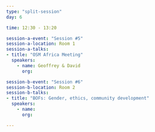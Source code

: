 ```yaml
---
type: "split-session"
day: 6

time: 12:30 - 13:20

session-a-event: "Session #5"
session-a-location: Room 1
session-a-talks:
- title: "OSM Africa Meeting"
  speakers:
    - name: Geoffrey & David
      org:

session-b-event: "Session #6"
session-b-location: Room 2
session-b-talks:
- title: "BOFs: Gender, ethics, community development"
  speakers:
    - name:
      org:

---
```

